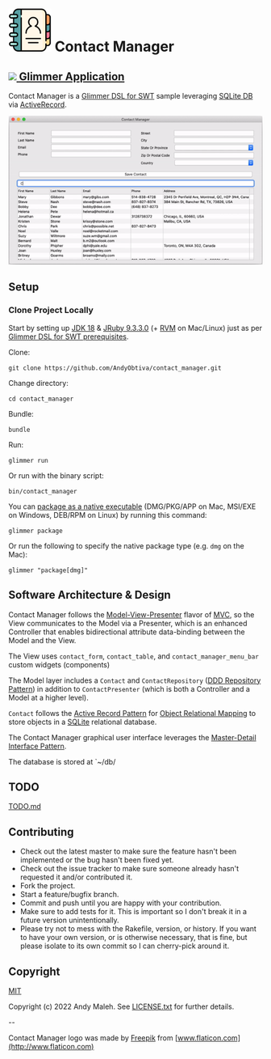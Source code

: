 # <img src="https://raw.githubusercontent.com/AndyObtiva/contact_manager/master/icons/linux/Contact%20Manager.png" height=85 /> Contact Manager
##  [<img src="https://raw.githubusercontent.com/AndyObtiva/glimmer-dsl-swt/master/images/glimmer-logo-hi-res.png" height=40 /> Glimmer Application](https://github.com/AndyObtiva/glimmer-dsl-swt)

Contact Manager is a [Glimmer DSL for SWT](https://github.com/AndyObtiva/glimmer-dsl-swt) sample leveraging [SQLite DB](https://www.sqlite.org/index.html) via [ActiveRecord](https://rubygems.org/gems/activerecord).

![Contact Manager Screenshot](/screenshots/contact-manager.gif)

## Setup

### Clone Project Locally

Start by setting up [JDK 18](https://www.oracle.com/java/technologies/downloads) & [JRuby 9.3.3.0](https://www.jruby.org/) (+ [RVM](http://rvm.io/) on Mac/Linux) just as per [Glimmer DSL for SWT prerequisites](https://github.com/AndyObtiva/glimmer-dsl-swt#pre-requisites).

Clone:

```
git clone https://github.com/AndyObtiva/contact_manager.git
```

Change directory:

```
cd contact_manager
```

Bundle:

```
bundle
```

Run:

```
glimmer run
```

Or run with the binary script:

```
bin/contact_manager
```

You can [package as a native executable](https://github.com/AndyObtiva/glimmer-dsl-swt/blob/master/docs/reference/GLIMMER_PACKAGING_AND_DISTRIBUTION.md) (DMG/PKG/APP on Mac, MSI/EXE on Windows, DEB/RPM on Linux) by running this command:

```
glimmer package
```

Or run the following to specify the native package type (e.g. `dmg` on the Mac):

```
glimmer "package[dmg]"
```

## Software Architecture & Design

Contact Manager follows the [Model-View-Presenter](https://en.wikipedia.org/wiki/Model%E2%80%93view%E2%80%93presenter) flavor of [MVC](https://en.wikipedia.org/wiki/Model%E2%80%93view%E2%80%93controller), so the View communicates to the Model via a Presenter, which is an enhanced Controller that enables bidirectional attribute data-binding between the Model and the View.

The View uses `contact_form`, `contact_table`, and `contact_manager_menu_bar` custom widgets (components)

The Model layer includes a `Contact` and `ContactRepository` ([DDD Repository Pattern](https://www.domainlanguage.com/wp-content/uploads/2016/05/DDD_Reference_2015-03.pdf)) in addition to `ContactPresenter` (which is both a Controller and a Model at a higher level).

`Contact` follows the [Active Record Pattern](https://en.wikipedia.org/wiki/Active_record_pattern) for [Object Relational Mapping](https://en.wikipedia.org/wiki/Object%E2%80%93relational_mapping) to store objects in a [SQLite](https://www.sqlite.org/index.html) relational database.

The Contact Manager graphical user interface leverages the [Master-Detail Interface Pattern](https://en.wikipedia.org/wiki/Master%E2%80%93detail_interface).

The database is stored at `~/db/

## TODO

[TODO.md](TODO.md)

## Contributing

-   Check out the latest master to make sure the feature hasn't been
    implemented or the bug hasn't been fixed yet.
-   Check out the issue tracker to make sure someone already hasn't
    requested it and/or contributed it.
-   Fork the project.
-   Start a feature/bugfix branch.
-   Commit and push until you are happy with your contribution.
-   Make sure to add tests for it. This is important so I don't break it
    in a future version unintentionally.
-   Please try not to mess with the Rakefile, version, or history. If
    you want to have your own version, or is otherwise necessary, that
    is fine, but please isolate to its own commit so I can cherry-pick
    around it.

## Copyright

[MIT](LICENSE.txt)

Copyright (c) 2022 Andy Maleh. See [LICENSE.txt](LICENSE.txt) for further details.

--

Contact Manager logo was made by [Freepik](https://www.flaticon.com/authors/freepik) from [www.flaticon.com](http://www.flaticon.com)

